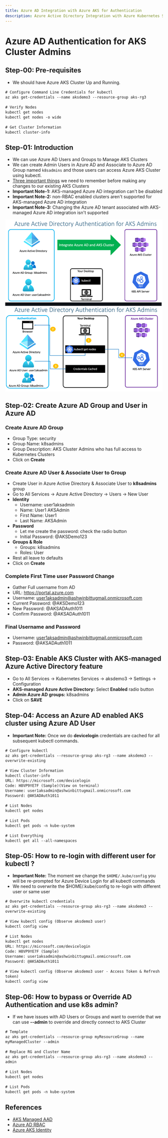 ```yaml
---
title: Azure AD Integration with Azure AKS for Authentication
description: Azure Active Directory Integration with Azure Kubernetes Service Cluster Admins 
---
```


# Azure AD Authentication for AKS Cluster Admins

## Step-00: Pre-requisites
- We should have Azure AKS Cluster Up and Running.
```
# Configure Command Line Credentials for kubectl
az aks get-credentials --name aksdemo3 --resource-group aks-rg3

# Verify Nodes
kubectl get nodes 
kubectl get nodes -o wide

# Get Cluster Information
kubectl cluster-info
```

## Step-01: Introduction
- We can use Azure AD Users and Groups to Manage AKS Clusters
- We can create Admin Users in Azure AD and Associate to Azure AD Group named `k8sadmins` and those users can access Azure AKS Cluster using kubectl. 
- [Three important things](https://docs.microsoft.com/en-us/azure/aks/managed-aad#limitations) we need to remember before making any changes to our existing AKS Clusters
- **Important Note-1:** AKS-managed Azure AD integration can't be disabled
- **Important Note-2:** non-RBAC enabled clusters aren't supported for AKS-managed Azure AD integration
- **Important Note-3:** Changing the Azure AD tenant associated with AKS-managed Azure AD integration isn't supported

![My animated logo](images/1.png)



## Step-02: Create Azure AD Group and User in Azure AD 
### Create Azure AD Group 
- Group Type: security 
- Group Name: k8sadmins
- Group Description: AKS Cluster Admins who has full access to Kubernetes Clusters 
- Click on **Create**

### Create Azure AD User & Associate User to Group
- Create User in Azure Active Directory &  Associate User to **k8sadmins** group
- Go to All Services -> Azure Active Directory -> Users -> New User
- **Identity**
  - Username: user1aksadmin
  - Name: User1 AKSAdmin
  - First Name: User1
  - Last Name: AKSAdmin
- **Password**
  - Let me create the password: check the radio button
  - Initial Password: @AKSDemo123
- **Groups & Role**
  - Groups: k8sadmins
  - Roles: User
- Rest all leave to defaults
- Click on **Create**

### Complete First Time user Password Change
- Gather Full username from AD
- URL: https://portal.azure.com
- Username: user1aksadmin@ashwinbittugmail.onmicrosoft.com 
- Current Password: @AKSDemo123
- New Password: @AKSADAuth1011
- Confirm Password: @AKSADAuth1011

### Final Username and Password
- Username: user1aksadmin@ashwinbittugmail.onmicrosoft.com 
- Password: @AKSADAuth1011


## Step-03: Enable AKS Cluster with AKS-managed Azure Active Directory feature
- Go to All Services -> Kubernetes Services -> aksdemo3 -> Settings -> Configuration
- **AKS-managed Azure Active Directory:** Select **Enabled** radio button
- **Admin Azure AD groups:** k8sadmins
- Click on **SAVE**


## Step-04: Access an Azure AD enabled AKS cluster using Azure AD User
- **Important Note:** Once we do **devicelogin** credentials are cached for all subsequent kubectl commands.
```
# Configure kubectl
az aks get-credentials --resource-group aks-rg3 --name aksdemo3 --overwrite-existing

# View Cluster Information
kubectl cluster-info
URL: https://microsoft.com/devicelogin
Code: H8VP9YE7F (Sample)(View on terminal)
Username: user1aksadmin@ashwinbittugmail.onmicrosoft.com 
Password: @AKSADAuth1011

# List Nodes
kubectl get nodes

# List Pods
kubectl get pods -n kube-system

# List Everything
kubectl get all --all-namespaces
```

## Step-05: How to re-login with different user for kubectl ?
- **Important Note:** The moment we change the `$HOME/.kube/config` you will be re-prompted for Azure Device Login for all kubectl commands
- We need to overwrite the $HOME/.kube/config to re-login with different user or same user
```
# Overwrite kubectl credentials 
az aks get-credentials --resource-group aks-rg3 --name aksdemo3 --overwrite-existing

# View kubectl config (Observe aksdemo3 user)
kubectl config view 

# List Nodes
kubectl get nodes
URL: https://microsoft.com/devicelogin
Code: H8VP9YE7F (Sample)
Username: user1aksadmin@ashwinbittugmail.onmicrosoft.com 
Password: @AKSADAuth1011

# View kubectl config (Observe aksdemo3 user - Access Token & Refresh token)
kubectl config view 
```

## Step-06: How to bypass or Override AD Authentication and use k8s admin?
- If we have issues with AD Users or Groups and want to override that we can use **--admin** to override and directly connect to AKS Cluster
```
# Template
az aks get-credentials --resource-group myResourceGroup --name myManagedCluster --admin

# Replace RG and Cluster Name
az aks get-credentials --resource-group aks-rg3 --name aksdemo3 --admin

# List Nodes
kubectl get nodes

# List Pods
kubectl get pods -n kube-system
```

## References
- [AKS Managed AAD](https://docs.microsoft.com/en-us/azure/aks/managed-aad)
- [Azure AD RBAC](https://docs.microsoft.com/en-us/azure/aks/azure-ad-rbac)
- [Azure AKS Identity](https://docs.microsoft.com/en-us/azure/aks/concepts-identity)
